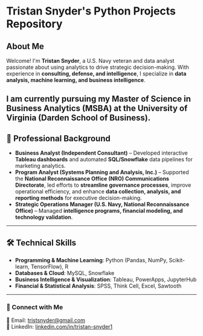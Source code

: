 # Tristan Snyder's Python Projects Repository

## About Me

Welcome! I'm **Tristan Snyder**, a U.S. Navy veteran and data analyst passionate about using analytics to drive strategic decision-making. With experience in **consulting, defense, and intelligence**, I specialize in **data analysis, machine learning, and business intelligence**. 

I am currently pursuing my **Master of Science in Business Analytics (MSBA) at the University of Virginia (Darden School of Business)**.
---

## 📌 Professional Background

- **Business Analyst (Independent Consultant)** – Developed interactive **Tableau dashboards** and automated **SQL/Snowflake** data pipelines for marketing analytics.
- **Program Analyst (Systems Planning and Analysis, Inc.)** – Supported the **National Reconnaissance Office (NRO) Communications Directorate**, led efforts to **streamline governance processes**, improve operational efficiency, and enhance **data collection, analysis, and reporting methods** for executive decision-making.
- **Strategic Operations Manager (U.S. Navy, National Reconnaissance Office)** – Managed **intelligence programs, financial modeling, and technology validation**.

---

## 🛠 Technical Skills

- **Programming & Machine Learning**: Python (Pandas, NumPy, Scikit-learn, TensorFlow), R  
- **Databases & Cloud**: MySQL, Snowflake  
- **Business Intelligence & Visualization**: Tableau, PowerApps, JupyterHub  
- **Financial & Statistical Analysis**: SPSS, Think Cell, Excel, Sawtooth  

---

### 🔗 Connect with Me

📧 Email: [tristsnyder@gmail.com](mailto:tristsnyder@gmail.com)  
🔗 LinkedIn: [linkedin.com/in/tristan-snyder1](http://www.linkedin.com/in/tristan-snyder1)  
